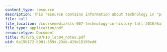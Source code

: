 ```yaml
---
content_type: resource
description: This resource contains information about technology in "prehistory".
file: null
file_location: /coursemedia/sts-007-technology-in-history-fall-2010/6a15b172b901359d23ab419e19199edd_MITSTS_007F10_lec04_notes.pdf
file_type: application/pdf
resourcetype: Document
title: MITSTS_007F10_lec04_notes.pdf
uid: 6a15b172-b901-359d-23ab-419e19199edd
---
```

